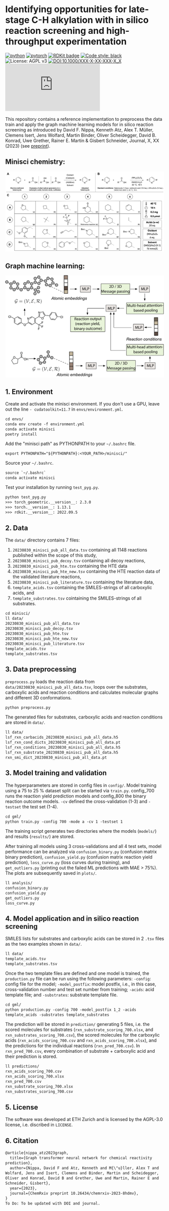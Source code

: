 # Identifying opportunities for late-stage C-H alkylation with in silico reaction screening and high-throughput experimentation

[![python](https://img.shields.io/badge/Python-3.8-3776AB.svg?style=flat&logo=python&logoColor=white)](https://www.python.org)
[![pytorch](https://img.shields.io/badge/PyTorch-1.13.1-EE4C2C.svg?style=flat&logo=pytorch)](https://pytorch.org)
[![RDKit badge](https://img.shields.io/badge/Powered%20by-RDKit-3838ff.svg?logo=data:image/png;base64,iVBORw0KGgoAAAANSUhEUgAAABAAAAAQBAMAAADt3eJSAAAABGdBTUEAALGPC/xhBQAAACBjSFJNAAB6JgAAgIQAAPoAAACA6AAAdTAAAOpgAAA6mAAAF3CculE8AAAAFVBMVEXc3NwUFP8UPP9kZP+MjP+0tP////9ZXZotAAAAAXRSTlMAQObYZgAAAAFiS0dEBmFmuH0AAAAHdElNRQfmAwsPGi+MyC9RAAAAQElEQVQI12NgQABGQUEBMENISUkRLKBsbGwEEhIyBgJFsICLC0iIUdnExcUZwnANQWfApKCK4doRBsKtQFgKAQC5Ww1JEHSEkAAAACV0RVh0ZGF0ZTpjcmVhdGUAMjAyMi0wMy0xMVQxNToyNjo0NyswMDowMDzr2J4AAAAldEVYdGRhdGU6bW9kaWZ5ADIwMjItMDMtMTFUMTU6MjY6NDcrMDA6MDBNtmAiAAAAAElFTkSuQmCC)](https://www.rdkit.org/)
[![Code style: black](https://img.shields.io/badge/code%20style-black-000000.svg)](https://github.com/psf/black)
![License: AGPL v3](https://img.shields.io/badge/License-AGPL%20v3-blue.svg)
[![DOI:10.1000/XXX-X-XX-XXX-X_X](https://zenodo.org/badge/DOI/10.1000/XXX-X-XX-XXX-X_X.svg)](https://doi.org/10.1000/XXX-X-XX-XXX-X_X)
[![Citations](https://api.juleskreuer.eu/citation-badge.php?doi=10.1000/XXX-X-XX-XXX-X_X)](https://juleskreuer.eu/projekte/citation-badge/)

This repository contains a reference implementation to preprocess the data train and apply the graph machine learning models for in silico reaction screening as introduced  by David F. Nippa, Kenneth Atz, Alex T. Müller, Clemens Isert, Jens Wolfard, Martin Binder, Oliver Scheidegger, David B. Konrad, Uwe Grether, Rainer E. Martin & Gisbert Schneider, Journal, X, XX (2023) (see [preprint](https://doi.org/10.26434/chemrxiv-2023-8hdmv)).

## Minisci chemistry:
![](minisci/img/fig_plate.png)

## Graph machine learning:
![](minisci/img/fig_arch.png)


## 1. Environment
Create and activate the minisci environment. If you don't use a GPU, leave out the line `- cudatoolkit=11.7` in `envs/environment.yml`.

```
cd envs/
conda env create -f environment.yml
conda activate minisci
poetry install
```

Add the "minisci path" as PYTHONPATH to your `~/.bashrc` file. 

```
export PYTHONPATH="${PYTHONPATH}:<YOUR_PATH>/minisci/"
```

Source your `~/.bashrc`.

```
source `~/.bashrc`
conda activate minisci
```

Test your installation by running `test_pyg.py`.

```
python test_pyg.py 
>>> torch_geometric.__version__: 2.3.0
>>> torch.__version__: 1.13.1
>>> rdkit.__version__: 2022.09.5
```

## 2. Data
The `data/` directory contains 7 files: 

1. `20230830_minisci_pub_all_data.tsv` containing all 1148 reactions published within the scope of this study, 
2. `20230830_minisci_pub_decoy.tsv` containing all decoy reactions,
3. `20230830_minisci_pub_hte.tsv` containing the HTE data
4. `20230830_minisci_pub_hte_new.tsv` containing the HTE reaction data of the validated literature reactions,
5. `20230830_minisci_pub_literature.tsv` containing the literature data, 
6. `template_acids.tsv` containing the SMILES-strings of all carboxylic acids, and
7. `template_substrates.tsv` cointaining the SMILES-strings of all substrates.
```
cd minisci/
ll data/
20230830_minisci_pub_all_data.tsv
20230830_minisci_pub_decoy.tsv
20230830_minisci_pub_hte.tsv
20230830_minisci_pub_hte_new.tsv
20230830_minisci_pub_literature.tsv
template_acids.tsv
template_substrates.tsv
```

## 3. Data preprocessing
`preprocess.py` loads the reaction data from `data/20230830_minisci_pub_all_data.tsv`, loops over the substrates, carboxylic acids and reaction conditions and calculates molecular graphs and different 3D conformations. 
```
python preprocess.py 
```
The generated files for substrates, carboxylic acids and reaction conditions are stored in `data/`.

```
ll data/
lsf_rxn_carbacids_20230830_minisci_pub_all_data.h5
lsf_rxn_cond_dicts_20230830_minisci_pub_all_data.pt
lsf_rxn_conditions_20230830_minisci_pub_all_data.h5
lsf_rxn_substrate_20230830_minisci_pub_all_data.h5
rxn_smi_dict_20230830_minisci_pub_all_data.pt
```

## 3. Model training and validation
The hyperparameters are stored in config files in `config/`. Model training using a 75 to 25 % dataset split can be started via `train.py`. config_700 runs the reaction yield prediction models and config_800 the binary reaction outcome models. `-cv` defined the cross-validation (1-3) and `-testset` the test set (1-4). 

```
cd gml/
python train.py -config 700 -mode a -cv 1 -testset 1
```

The training script generates two directories where the models (`models/`) and results (`results/`) are stored. 

After training all models using 3 cross-validations and all 4 test sets, model performance can be analyzed via `confusion_binary.py` (confusion matrix binary prediction), `confusion_yield.py` (confusion matrix reaction yield prediction), `loss_curve.py` (loss curves during training), and `get_outliers.py` (printing out the failed ML predictions with MAE > 75%). The plots are subsequently saved in `plots/`.

```
ll analysis/
confusion_binary.py
confusion_yield.py
get_outliers.py
loss_curve.py
```

## 4. Model application and in silico reaction screening

SMILES lists for substrates and carboxylic acids can be stored in 2 `.tsv` files as the two examples shown in `data/`. 

```
ll data/
template_acids.tsv
template_substrates.tsv
```

Once the two template files are defined and one model is trained, the `production.py` file can be run using the following parameters: `-config`: config file for the model; `-model_postfix`: model postfix, i.e., in this case, cross-validation number and test set number from training; `-acids`: acid template file; and `-substrates`: substrate template file.

```
cd gml/
python production.py -config 700 -model_postfix 1_2 -acids template_acids -substrates template_substrates
```

The prediction will be stored in `prediction/` generating 5 files, i.e. the scored molecules for substrates (`rxn_substrate_scoring_700.xlsx`, and `rxn_substrates_scoring_700.csv`), the scored molecules for the carboxylic acids (`rxn_acids_scoring_700.csv` and `rxn_acids_scoring_700.xlsx`), and the predictions for the individual reactions (`rxn_pred_700.csv`). In `rxn_pred_700.csv`, every combination of substrate + carboxylic acid and their prediction is stored. 

```
ll predictions/
rxn_acids_scoring_700.csv
rxn_acids_scoring_700.xlsx
rxn_pred_700.csv
rxn_substrate_scoring_700.xlsx
rxn_substrates_scoring_700.csv
```

## 5. License
The software was developed at ETH Zurich and is licensed by the AGPL-3.0 license, i.e. discribed in `LICENSE`.

## 6. Citation
```
@article{nippa_atz2023graph,
  title={Graph transformer neural network for chemical reactivity prediction},
  author={Nippa, David F and Atz, Kenneth and M{\"u}ller, Alex T and Wolfard, Jens and Isert, Clemens and Binder, Martin and Scheidegger, Oliver and Konrad, David B and Grether, Uwe and Martin, Rainer E and Schneider, Gisbert},
  year={2023},
  journal={ChemRxiv preprint 10.26434/chemrxiv-2023-8hdmv},
}
To Do: To be updated with DOI and journal.
```

